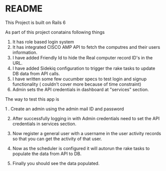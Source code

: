 # README
This Project is built on Rails 6

As part of this project conatains following things

1. It has role based login system
2. It has integrated CISCO AMP API to fetch the computres and their users information.
3. I have added Friendly Id to hide the Real computer record ID's in the URL.
4. I have added Sidekiq configuration to trigger the rake tasks to update DB data from API calls.
5. I have written some few cucumber specs to test login and signup functionality ( couldn't cover more because of time constraint)
6. Admin sets the API credentials in dashboard at "services" section.



The way to test this app is

1 . Create an admin using the admin mail ID and password

2. After successfully logging in with Admin credentials need to set the API credentials in services section.

3. Now register a general user with a username in the user activity records so that you can get the activity of that user.

4. Now as the scheduler is configured it will autorun the rake tasks to populate the data from API to DB.

5. Finally you should see the data populated.
